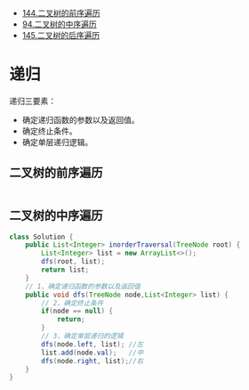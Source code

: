 - [144.二叉树的前序遍历](https://leetcode.cn/problems/binary-tree-preorder-traversal/)
- [94.二叉树的中序遍历](https://leetcode.cn/problems/binary-tree-inorder-traversal/)
- [145.二叉树的后序遍历](https://leetcode.cn/problems/binary-tree-postorder-traversal/)



# 递归

递归三要素：

* 确定递归函数的参数以及返回值。
* 确定终止条件。
* 确定单层递归逻辑。

## 二叉树的前序遍历

```

```

## 二叉树的中序遍历

```java
class Solution {
    public List<Integer> inorderTraversal(TreeNode root) {
        List<Integer> list = new ArrayList<>();
        dfs(root, list);
        return list;
    }
    // 1、确定递归函数的参数以及返回值
    public void dfs(TreeNode node,List<Integer> list) {
        // 2、确定终止条件
        if(node == null) {
            return;
        }
        // 3、确定单层递归的逻辑
        dfs(node.left, list); //左
        list.add(node.val);   //中
        dfs(node.right, list);//右
    }
}
```

